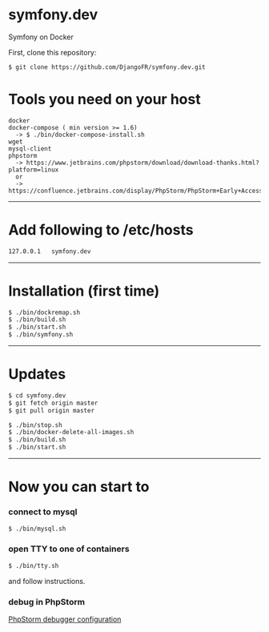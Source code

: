 # symfony.dev
Symfony on Docker

First, clone this repository:

```bash
$ git clone https://github.com/DjangoFR/symfony.dev.git
```

# Tools you need on your host

```text
docker
docker-compose ( min version >= 1.6)
  -> $ ./bin/docker-compose-install.sh
wget
mysql-client
phpstorm
  -> https://www.jetbrains.com/phpstorm/download/download-thanks.html?platform=linux
  or
  -> https://confluence.jetbrains.com/display/PhpStorm/PhpStorm+Early+Access+Program
```
---
# Add following to /etc/hosts
```bash
127.0.0.1	symfony.dev
```
---
# Installation (first time)

```bash
$ ./bin/dockremap.sh
$ ./bin/build.sh 
$ ./bin/start.sh 
$ ./bin/symfony.sh 
```
---
# Updates
```bash
$ cd symfony.dev
$ git fetch origin master
$ git pull origin master

$ ./bin/stop.sh
$ ./bin/docker-delete-all-images.sh 
$ ./bin/build.sh 
$ ./bin/start.sh 
```
---
# Now you can start to

### connect to mysql

```bash
$ ./bin/mysql.sh
```

### open TTY to one of containers

```bash
$ ./bin/tty.sh
```
and follow instructions.

### debug in PhpStorm
[PhpStorm debugger configuration](doc/PHPSTORM.md)
